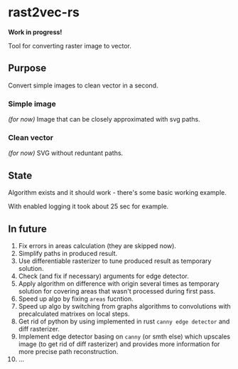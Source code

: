 # rast2vec-rs

**Work in progress!**

Tool for converting raster image to vector.

## Purpose

Convert simple images to clean vector in a second.

### Simple image

*(for now)*
Image that can be closely approximated with svg paths.

### Clean vector

*(for now)*
SVG without reduntant paths.

## State

Algorithm exists and it should work - there's some basic working example.

With enabled logging it took about 25 sec for example.

## In future

1. Fix errors in areas calculation (they are skipped now).
2. Simplify paths in produced result.
3. Use differentiable rasterizer to tune produced result as temporary solution.
4. Check (and fix if necessary) arguments for edge detector.
5. Apply algorithm on difference with origin several times as temporary solution for covering areas that wasn't processed during first pass.
6. Speed up algo by fixing `areas` fucntion.
7. Speed up algo by switching from graphs algorithms to convolutions with precalculated matrixes on local steps.
8. Get rid of python by using implemented in rust `canny edge detector` and diff rasterizer.
9. Implement edge detector basing on `canny` (or smth else) which upscales image (to get rid of diff rasterizer) and provides more information for more precise path reconstruction.
10. ...
